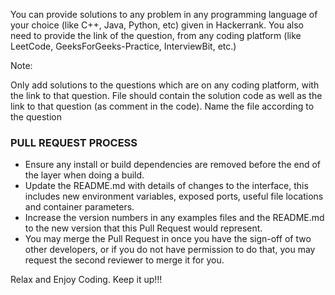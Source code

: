 You can provide solutions to any problem  in any programming language of your choice (like C++, Java, Python, etc) given in Hackerrank. You also need to provide the link of the question, from any coding platform (like LeetCode, GeeksForGeeks-Practice, InterviewBit, etc.)

Note:

Only add solutions to the questions which are on any coding platform, with the link to that question.
File should contain the solution code as well as the link to that question (as comment in the code).
Name the file according to the question

### PULL REQUEST PROCESS
- Ensure any install or build dependencies are removed before the end of the layer when doing a build.
- Update the README.md with details of changes to the interface, this includes new environment variables, exposed ports, useful file locations and container parameters.
- Increase the version numbers in any examples files and the README.md to the new version that this Pull Request would represent.
- You may merge the Pull Request in once you have the sign-off of two other developers, or if you do not have permission to do that, you may request the second reviewer to merge it for you.


Relax and Enjoy Coding. Keep it up!!!
